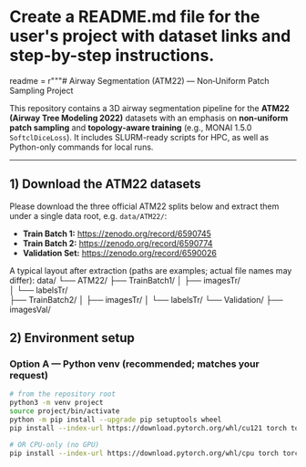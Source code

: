 # Create a README.md file for the user's project with dataset links and step-by-step instructions.
readme = r"""# Airway Segmentation (ATM22) — Non‑Uniform Patch Sampling Project

This repository contains a 3D airway segmentation pipeline for the **ATM22 (Airway Tree Modeling 2022)** datasets with an emphasis on **non‑uniform patch sampling** and **topology‑aware training** (e.g., MONAI 1.5.0 `SoftclDiceLoss`). It includes SLURM-ready scripts for HPC, as well as Python-only commands for local runs.

---

## 1) Download the ATM22 datasets

Please download the three official ATM22 splits below and extract them under a single data root, e.g. `data/ATM22/`:

- **Train Batch 1:** https://zenodo.org/record/6590745  
- **Train Batch 2:** https://zenodo.org/record/6590774  
- **Validation Set:** https://zenodo.org/record/6590026

A typical layout after extraction (paths are examples; actual file names may differ):
data/
└── ATM22/
    ├── TrainBatch1/
    │   ├── imagesTr/         
    │   └── labelsTr/           
    ├── TrainBatch2/
    │   ├── imagesTr/
    │   └── labelsTr/
    └── Validation/
        ├── imagesVal/

## 2) Environment setup

### Option A — Python venv (recommended; matches your request)

```bash
# from the repository root
python3 -m venv project
source project/bin/activate
python -m pip install --upgrade pip setuptools wheel
pip install --index-url https://download.pytorch.org/whl/cu121 torch torchvision torchaudio

# OR CPU-only (no GPU)
pip install --index-url https://download.pytorch.org/whl/cpu torch torchvision torchaudio

